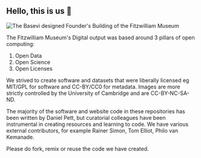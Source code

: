 ## Hello, this is us 👋

![The Basevi designed Founder's Building of the Fitzwilliam Museum](https://fitz-cms-images.s3.eu-west-2.amazonaws.com/fitz_portico.jpeg)

The Fitzwilliam Museum's Digital output was based around 3 pillars of open computing:

1. Open Data
2. Open Science 
3. Open Licenses

We strived to create software and datasets that were liberally licensed eg MIT/GPL for software and CC-BY/CC0 for metadata. Images are more strictly controlled by the University of Cambridge and are CC-BY-NC-SA-ND. 

The majority of the software and website code in these repositories has been written by Daniel Pett, but curatorial colleagues have been instrumental in creating resources and learning to code. We have various external contributors, for example Rainer Simon, Tom Elliot, Philo van Kemanade. 

Please do fork, remix or reuse the code we have created. 
